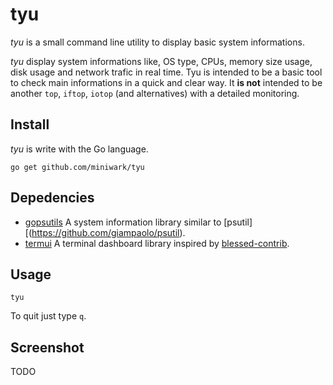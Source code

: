 tyu
===
*tyu* is a small command line utility to display basic system informations.

*tyu* display system informations like, OS type, CPUs, memory size usage, disk usage and network trafic in real time. Tyu is intended to be a basic tool to check main informations in a quick and clear way. It **is not** intended to be another `top`, `iftop`, `iotop` (and alternatives) with a detailed monitoring.


Install
-------

*tyu* is write with the Go language.

```
go get github.com/miniwark/tyu
```


Depedencies
-----------
* [gopsutils](https://github.com/shirou/gopsutil) A system information library similar to [psutil][(https://github.com/giampaolo/psutil).
* [termui](https://github.com/gizak/termui) A terminal dashboard library inspired by [blessed-contrib](https://github.com/yaronn/blessed-contrib).


Usage
-----
```
tyu
```

To quit just type `q`.

Screenshot
----------

TODO
